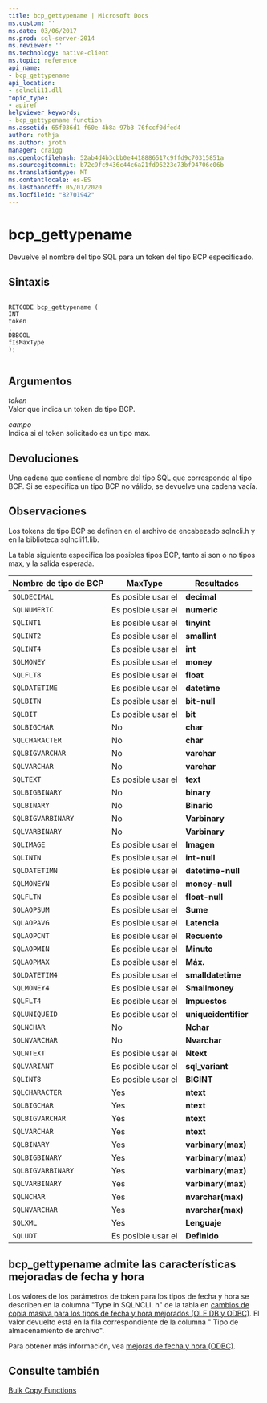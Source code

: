 ```yaml
---
title: bcp_gettypename | Microsoft Docs
ms.custom: ''
ms.date: 03/06/2017
ms.prod: sql-server-2014
ms.reviewer: ''
ms.technology: native-client
ms.topic: reference
api_name:
- bcp_gettypename
api_location:
- sqlncli11.dll
topic_type:
- apiref
helpviewer_keywords:
- bcp_gettypename function
ms.assetid: 65f036d1-f60e-4b8a-97b3-76fccf0dfed4
author: rothja
ms.author: jroth
manager: craigg
ms.openlocfilehash: 52ab4d4b3cbb0e4418886517c9ffd9c70315851a
ms.sourcegitcommit: b72c9fc9436c44c6a21fd96223c73bf94706c06b
ms.translationtype: MT
ms.contentlocale: es-ES
ms.lasthandoff: 05/01/2020
ms.locfileid: "82701942"
---
```

# <a name="bcp_gettypename"></a>bcp_gettypename
  Devuelve el nombre del tipo SQL para un token del tipo BCP especificado.  
  
## <a name="syntax"></a>Sintaxis  
  
```  
  
RETCODE bcp_gettypename (  
INT   
token  
,  
DBBOOL   
fIsMaxType  
);  
  
```  
  
## <a name="arguments"></a>Argumentos  
 *token*  
 Valor que indica un token de tipo BCP.  
  
 *campo*  
 Indica si el token solicitado es un tipo max.  
  
## <a name="returns"></a>Devoluciones  
 Una cadena que contiene el nombre del tipo SQL que corresponde al tipo BCP. Si se especifica un tipo BCP no válido, se devuelve una cadena vacía.  
  
## <a name="remarks"></a>Observaciones  
 Los tokens de tipo BCP se definen en el archivo de encabezado sqlncli.h y en la biblioteca sqlncli11.lib.  
  
 La tabla siguiente especifica los posibles tipos BCP, tanto si son o no tipos max, y la salida esperada.  
  
|Nombre de tipo de BCP|MaxType|Resultados|  
|-------------------|-------------|------------|  
|`SQLDECIMAL`|Es posible usar el|**decimal**|  
|`SQLNUMERIC`|Es posible usar el|**numeric**|  
|`SQLINT1`|Es posible usar el|**tinyint**|  
|`SQLINT2`|Es posible usar el|**smallint**|  
|`SQLINT4`|Es posible usar el|**int**|  
|`SQLMONEY`|Es posible usar el|**money**|  
|`SQLFLT8`|Es posible usar el|**float**|  
|`SQLDATETIME`|Es posible usar el|**datetime**|  
|`SQLBITN`|Es posible usar el|**bit-null**|  
|`SQLBIT`|Es posible usar el|**bit**|  
|`SQLBIGCHAR`|No|**char**|  
|`SQLCHARACTER`|No|**char**|  
|`SQLBIGVARCHAR`|No|**varchar**|  
|`SQLVARCHAR`|No|**varchar**|  
|`SQLTEXT`|Es posible usar el|**text**|  
|`SQLBIGBINARY`|No|**binary**|  
|`SQLBINARY`|No|**Binario**|  
|`SQLBIGVARBINARY`|No|**Varbinary**|  
|`SQLVARBINARY`|No|**Varbinary**|  
|`SQLIMAGE`|Es posible usar el|**Imagen**|  
|`SQLINTN`|Es posible usar el|**int-null**|  
|`SQLDATETIMN`|Es posible usar el|**datetime-null**|  
|`SQLMONEYN`|Es posible usar el|**money-null**|  
|`SQLFLTN`|Es posible usar el|**float-null**|  
|`SQLAOPSUM`|Es posible usar el|**Sume**|  
|`SQLAOPAVG`|Es posible usar el|**Latencia**|  
|`SQLAOPCNT`|Es posible usar el|**Recuento**|  
|`SQLAOPMIN`|Es posible usar el|**Minuto**|  
|`SQLAOPMAX`|Es posible usar el|**Máx.**|  
|`SQLDATETIM4`|Es posible usar el|**smalldatetime**|  
|`SQLMONEY4`|Es posible usar el|**Smallmoney**|  
|`SQLFLT4`|Es posible usar el|**Impuestos**|  
|`SQLUNIQUEID`|Es posible usar el|**uniqueidentifier**|  
|`SQLNCHAR`|No|**Nchar**|  
|`SQLNVARCHAR`|No|**Nvarchar**|  
|`SQLNTEXT`|Es posible usar el|**Ntext**|  
|`SQLVARIANT`|Es posible usar el|**sql_variant**|  
|`SQLINT8`|Es posible usar el|**BIGINT**|  
|`SQLCHARACTER`|Yes|**ntext**|  
|`SQLBIGCHAR`|Yes|**ntext**|  
|`SQLBIGVARCHAR`|Yes|**ntext**|  
|`SQLVARCHAR`|Yes|**ntext**|  
|`SQLBINARY`|Yes|**varbinary(max)**|  
|`SQLBIGBINARY`|Yes|**varbinary(max)**|  
|`SQLBIGVARBINARY`|Yes|**varbinary(max)**|  
|`SQLVARBINARY`|Yes|**varbinary(max)**|  
|`SQLNCHAR`|Yes|**nvarchar(max)**|  
|`SQLNVARCHAR`|Yes|**nvarchar(max)**|  
|`SQLXML`|Yes|**Lenguaje**|  
|`SQLUDT`|Es posible usar el|**Definido**|  
  
## <a name="bcp_gettypename-support-for-enhanced-date-and-time-features"></a>bcp_gettypename admite las características mejoradas de fecha y hora  
 Los valores de los parámetros de token para los tipos de fecha y hora se describen en la columna "Type in SQLNCLI. h" de la tabla en [cambios de copia masiva para los tipos de fecha y hora mejorados &#40;OLE DB y ODBC&#41;](../native-client-odbc-date-time/bulk-copy-changes-for-enhanced-date-and-time-types-ole-db-and-odbc.md). El valor devuelto está en la fila correspondiente de la columna " Tipo de almacenamiento de archivo".  
  
 Para obtener más información, vea [mejoras de fecha y hora &#40;ODBC&#41;](../native-client-odbc-date-time/date-and-time-improvements-odbc.md).  
  
## <a name="see-also"></a>Consulte también  
 [Bulk Copy Functions](sql-server-driver-extensions-bulk-copy-functions.md)  
  
  
